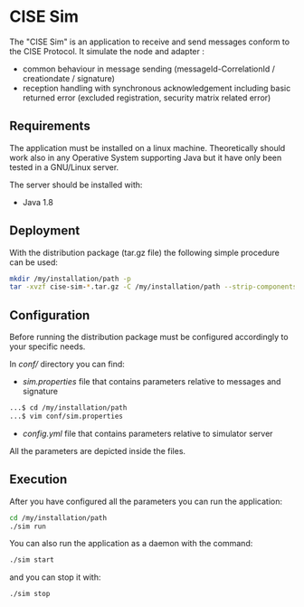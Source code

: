 # CISE Sim

The "CISE Sim" is an application to receive and send messages conform to the CISE Protocol.
It simulate the node and adapter :
-  common behaviour in message sending (messageId-CorrelationId / creationdate / signature)
-  reception handling with synchronous acknowledgement including basic returned error  (excluded registration, security matrix related error)  

## Requirements

The application must  be installed on a linux machine.
Theoretically should work also in any Operative System supporting Java but it have only been tested in a GNU/Linux server.

The server should be installed with:

- Java 1.8

## Deployment
With the distribution package (tar.gz file) the following simple procedure can be used:

```bash
mkdir /my/installation/path -p
tar -xvzf cise-sim-*.tar.gz -C /my/installation/path --strip-components=1
```

## Configuration 
Before running the distribution package must be configured accordingly to your specific needs.

In _conf/_ directory you can find:
- _sim.properties_ file that contains parameters relative to messages and signature
```bash
...$ cd /my/installation/path
...$ vim conf/sim.properties
```
- _config.yml_ file that contains parameters relative to simulator server 

All the parameters are depicted inside the files.

## Execution
After you have configured all the parameters you can run the application:
```bash
cd /my/installation/path
./sim run
```
You can also run the application as a daemon with the command:
```bash
./sim start
```
and you can stop it with:
```bash
./sim stop
```
